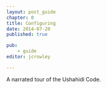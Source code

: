 ```yaml
---
layout: post_guide
chapter: 0
title: Configuring
date: 2014-07-20
published: true

pub: 
	- guide
editor: jcrowley

---
```


A narrated tour of the Ushahidi Code.

